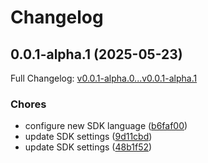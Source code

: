 # Changelog

## 0.0.1-alpha.1 (2025-05-23)

Full Changelog: [v0.0.1-alpha.0...v0.0.1-alpha.1](https://github.com/cruzluna/sps-python/compare/v0.0.1-alpha.0...v0.0.1-alpha.1)

### Chores

* configure new SDK language ([b6faf00](https://github.com/cruzluna/sps-python/commit/b6faf005252c440af7e40e22da9498f36154548f))
* update SDK settings ([9d11cbd](https://github.com/cruzluna/sps-python/commit/9d11cbdcb5e0f10112515e48db56fea1cc9118de))
* update SDK settings ([48b1f52](https://github.com/cruzluna/sps-python/commit/48b1f52463b2de15053b7d6a4a063f87b67a3e1c))
